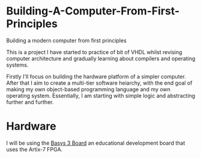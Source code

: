 # Building-A-Computer-From-First-Principles
 Building a modern computer from first principles

This is a project I have started to practice of bit of VHDL whilst revising computer architecture and gradually learning about compilers and operating systems. 

Firstly I'll focus on building the hardware platform of a simpler computer. After that I aim to create a multi-tier software heiarchy, with the end goal of making my own object-based programming language and my own operating system. Essentially, I am starting with simple logic and abstracting further and further.

# Hardware
I will be using the [Basys 3 Board](https://digilent.com/reference/programmable-logic/basys-3/start) an educational development board that uses the Artix-7 FPGA. 